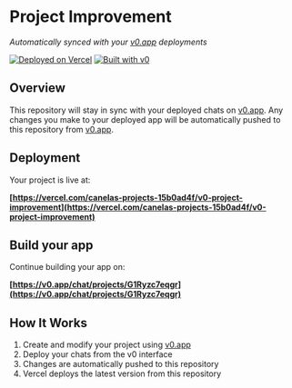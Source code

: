 # Project Improvement

*Automatically synced with your [v0.app](https://v0.app) deployments*

[![Deployed on Vercel](https://img.shields.io/badge/Deployed%20on-Vercel-black?style=for-the-badge&logo=vercel)](https://vercel.com/canelas-projects-15b0ad4f/v0-project-improvement)
[![Built with v0](https://img.shields.io/badge/Built%20with-v0.app-black?style=for-the-badge)](https://v0.app/chat/projects/G1Ryzc7eqgr)

## Overview

This repository will stay in sync with your deployed chats on [v0.app](https://v0.app).
Any changes you make to your deployed app will be automatically pushed to this repository from [v0.app](https://v0.app).

## Deployment

Your project is live at:

**[https://vercel.com/canelas-projects-15b0ad4f/v0-project-improvement](https://vercel.com/canelas-projects-15b0ad4f/v0-project-improvement)**

## Build your app

Continue building your app on:

**[https://v0.app/chat/projects/G1Ryzc7eqgr](https://v0.app/chat/projects/G1Ryzc7eqgr)**

## How It Works

1. Create and modify your project using [v0.app](https://v0.app)
2. Deploy your chats from the v0 interface
3. Changes are automatically pushed to this repository
4. Vercel deploys the latest version from this repository
